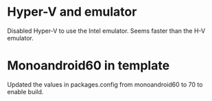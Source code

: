 ﻿# Hyper-V and emulator #

Disabled Hyper-V to use the Intel emulator.  Seems faster than the H-V emulator.

# Monoandroid60 in template #

Updated the values in packages.config from monoandroid60 to 70 to enable build.

